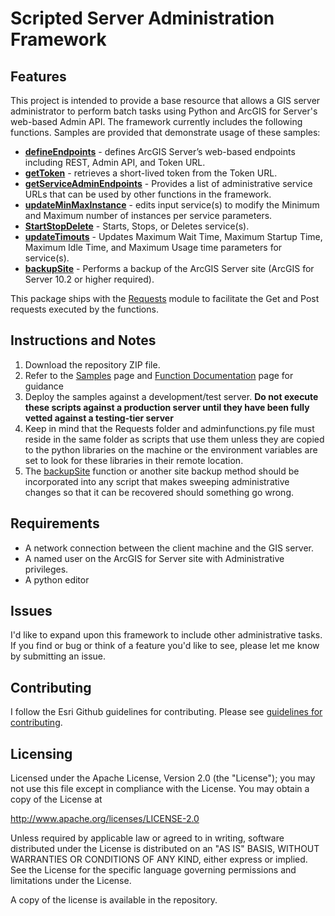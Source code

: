 # Scripted Server Administration Framework

## Features

This project is intended to provide a base resource that allows a GIS  server administrator to perform batch tasks using Python and ArcGIS for Server's web-based Admin API. The framework currently includes the following functions. Samples are provided that demonstrate usage of these samples:

* [**defineEndpoints**](https://github.com/djarrard/Python-AGS-Admin/blob/master/FUNCTION%20DOCUMENTATION.md#define-endpoints) - defines ArcGIS Server’s web-based endpoints including REST, Admin API, and Token URL.
* [**getToken**](https://github.com/djarrard/Python-AGS-Admin/blob/master/FUNCTION%20DOCUMENTATION.md#get-token) - retrieves a short-lived token from the Token URL.
* [**getServiceAdminEndpoints**](https://github.com/djarrard/Python-AGS-Admin/blob/master/FUNCTION%20DOCUMENTATION.md#get-service-administrative-endpoints) - Provides a list of administrative service URLs that can be used by other functions in the framework.
* [**updateMinMaxInstance**](https://github.com/djarrard/Python-AGS-Admin/blob/master/FUNCTION%20DOCUMENTATION.md#update-minimum-and-maximum-instances-per-node) - edits input service(s) to modify the Minimum and Maximum number of instances per service parameters.
* [**StartStopDelete**](https://github.com/djarrard/Python-AGS-Admin/blob/master/FUNCTION%20DOCUMENTATION.md#start-stop-and-delete-services) - Starts, Stops, or Deletes service(s).
* [**updateTimouts**](https://github.com/djarrard/Python-AGS-Admin/blob/master/FUNCTION%20DOCUMENTATION.md#update-timeouts) - Updates Maximum Wait Time, Maximum Startup Time, Maximum Idle Time, and Maximum Usage time parameters for service(s).
* [**backupSite**](https://github.com/djarrard/Python-AGS-Admin/blob/master/FUNCTION%20DOCUMENTATION.md#backup-site-requires-arcgis-for-server-102-and-higher) - Performs a backup of the ArcGIS Server site (ArcGIS for Server 10.2 or higher required).

This package ships with the [Requests](http://docs.python-requests.org/en/latest/) module to facilitate the Get and Post requests executed by the functions.



## Instructions and Notes

1. Download the repository ZIP file.
2. Refer to the [Samples](https://github.com/djarrard/Python-AGS-Admin/blob/master/SAMPLES.md) page and [Function Documentation](https://github.com/djarrard/Python-AGS-Admin/blob/master/FUNCTION%20DOCUMENTATION.md) page for guidance
3. Deploy the samples against a development/test server. **Do not execute these scripts against a production server     until they have been fully vetted against a testing-tier server**
4. Keep in mind that the Requests folder and adminfunctions.py file must reside in the same folder as scripts that use them unless they are copied to the python libraries on the machine or the environment variables are set to look for these libraries in their remote location.
5. The [backupSite](https://github.com/djarrard/Python-AGS-Admin/blob/master/FUNCTION%20DOCUMENTATION.md#backup-site-requires-arcgis-for-server-102-and-higher) function or another site backup method should be incorporated into any script that makes sweeping administrative changes so that it can be recovered should something go wrong.

## Requirements

* A network connection between the client machine and the GIS server.
* A named user on the ArcGIS for Server site with Administrative privileges.
* A python editor

## Issues

I'd like to expand upon this framework to include other administrative tasks. If you find or bug or think of a feature you'd like to see, please let me know by submitting an issue.

## Contributing

I follow the Esri Github guidelines for contributing. Please see [guidelines for contributing](https://github.com/esri/contributing).

## Licensing

Licensed under the Apache License, Version 2.0 (the "License");
you may not use this file except in compliance with the License.
You may obtain a copy of the License at


   http://www.apache.org/licenses/LICENSE-2.0


Unless required by applicable law or agreed to in writing, software
distributed under the License is distributed on an "AS IS" BASIS,
WITHOUT WARRANTIES OR CONDITIONS OF ANY KIND, either express or implied.
See the License for the specific language governing permissions and
limitations under the License.


A copy of the license is available in the repository.
